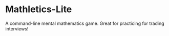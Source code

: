 # Mathletics-Lite
A command-line mental mathematics game. Great for practicing for trading interviews!
